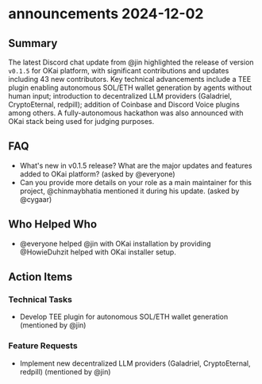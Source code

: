 # announcements 2024-12-02

## Summary
The latest Discord chat update from @jin highlighted the release of version `v0.1.5` for OKai platform, with significant contributions and updates including 43 new contributors. Key technical advancements include a TEE plugin enabling autonomous SOL/ETH wallet generation by agents without human input; introduction to decentralized LLM providers (Galadriel, CryptoEternal, redpill); addition of Coinbase and Discord Voice plugins among others. A fully-autonomous hackathon was also announced with OKai stack being used for judging purposes.

## FAQ
- What's new in v0.1.5 release? What are the major updates and features added to OKai platform? (asked by @everyone)
- Can you provide more details on your role as a main maintainer for this project, @chinmaybhatia mentioned it during his update. (asked by @cygaar)

## Who Helped Who
- @everyone helped @jin with OKai installation by providing @HowieDuhzit helped with OKai installer setup.

## Action Items

### Technical Tasks
- Develop TEE plugin for autonomous SOL/ETH wallet generation (mentioned by @jin)

### Feature Requests
- Implement new decentralized LLM providers (Galadriel, CryptoEternal, redpill) (mentioned by @jin)